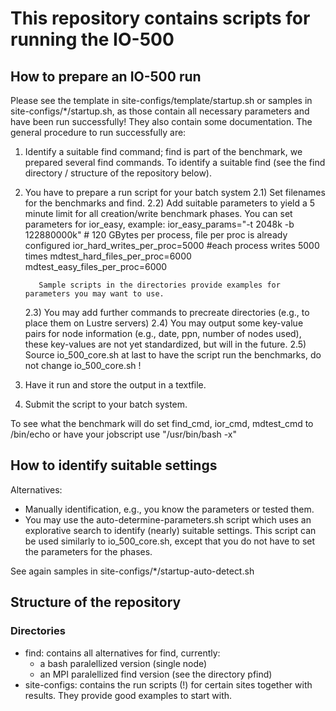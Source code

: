 # This repository contains scripts for running the IO-500

## How to prepare an IO-500 run

Please see the template in site-configs/template/startup.sh or samples in site-configs/*/startup.sh, as those contain all necessary parameters and have been run successfully!
They also contain some documentation.
The general procedure to run successfully are:

1) Identify a suitable find command; find is part of the benchmark, we prepared several find commands.
   To identify a suitable find (see the find directory / structure of the repository below).
2) You have to prepare a run script for your batch system
   2.1) Set filenames for the benchmarks and find.
   2.2) Add suitable parameters to yield a 5 minute limit for all creation/write benchmark phases.
          You can set parameters for ior_easy, example:
           ior_easy_params="-t 2048k -b 122880000k" # 120 GBytes per process, file per proc is already configured
           ior_hard_writes_per_proc=5000   #each process writes 5000 times
           mdtest_hard_files_per_proc=6000
           mdtest_easy_files_per_proc=6000

          Sample scripts in the directories provide examples for parameters you may want to use.
   2.3) You may add further commands to precreate directories (e.g., to place them on Lustre servers)
   2.4) You may output some key-value pairs for node information (e.g., date, ppn, number of nodes used), these key-values are not yet standardized, but will in the future.
   2.5) Source io_500_core.sh at last to have the script run the benchmarks, do not change io_500_core.sh ! 
3) Have it run and store the output in a textfile.
4) Submit the script to your batch system.

To see what the benchmark will do set find_cmd, ior_cmd, mdtest_cmd to /bin/echo or have your jobscript use "/usr/bin/bash -x"

## How to identify suitable settings

Alternatives:
* Manually identification, e.g., you know the parameters or tested them.
* You may use the auto-determine-parameters.sh script which uses an explorative search to identify (nearly) suitable settings.
  This script can be used similarly to io_500_core.sh, except that you do not have to set the parameters for the phases. 

See again samples in site-configs/*/startup-auto-detect.sh

## Structure of the repository

### Directories

* find: contains all alternatives for find, currently:
   * a bash paralellized version (single node)
   * an MPI paralellized find version (see the directory pfind)
* site-configs: contains the run scripts (!) for certain sites together with results.
  They provide good examples to start with.

